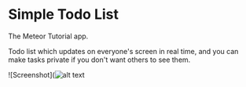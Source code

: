 # Simple Todo List

The Meteor Tutorial app.

Todo list which updates on everyone's screen in real time, and you can make tasks private if you don't want others to see them.

![Screenshot](![alt text](https://github.com/zsilverman/meteor-tutorial-blaze/blob/master/Screenshot.png)

